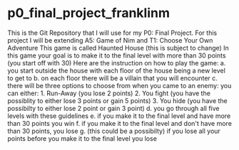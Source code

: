 # p0_final_project_franklinm
This is the Git Repository that I will use for my P0: Final Project. For this project I will be extending A5: Game of Nim and T1: Choose Your Own Adventure
This game is called Haunted House (this is subject to change)
In this game your goal is to make it to the final level with more than 30 points (you start off with 30)
Here are the instruction on how to play the game:
  a. you start outside the house with each floor of the house being a new level to get to
  b. on each floor there will be a villain that you will encounter
  c. there will be three options to choose from when you came to an enemy:
      you can either:
          1. Run-Away (you lose 2 points)
          2. You fight (you have the possiblity to either lose 3 points or gain 5 points)
          3. You hide (you have the possibilty to either lose 2 point or gain 3 point)
  d. you go through all five levels with these guidelines
  e. if you make it to the final level and have more than 30 points you win
  f. if you make it to the final level and don't have more than 30 points, you lose
  g. (this could be a possibilty) if you lose all your points before you make it to the final level you lose
          
